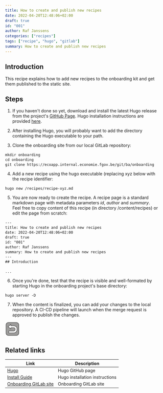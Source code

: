 ```yaml
---
title: How to create and publish new recipes
date: 2022-04-20T12:48:06+02:00
draft: true
id: "001"
author: Raf Janssens
categories: ["recipes"]
tags: ["recipe", "hugo", "gitlab"]
summary: How to create and publish new recipes
---
```

## Introduction

This recipe explains how to add new recipes to the onboarding kit and get them published to the static site.

## Steps

1. If you haven't done so yet, download and install the latest Hugo release from the project's [GitHub Page](https://github.com/gohugoio/hugo). Hugo installation instructions are provided [here](https://gohugo.io/getting-started/installing/). 

2. After installing Hugo, you will probably want to add the directory containing the Hugo executable to your path.

3. Clone the onboarding site from our local GitLab repository:

```
mkdir onboarding
cd onboarding
git clone https://ecoapp.internal.economie.fgov.be/git/ba/onboarding
```

4. Add a new recipe using the hugo executable (replacing xyz below with the recipe identifier:

```
hugo new /recipes/recipe-xyz.md
```

5. You are now ready to create the recipe. A recipe page is a standard markdown page with metadata parameters *id*, *author* and *summary*. Feel free to copy content of this recipe (in directory /content/recipes) or edit the page from scratch:

```
---
title: How to create and publish new recipes
date: 2022-04-20T12:48:06+02:00
draft: true
id: "001"
author: Raf Janssens
summary: How to create and publish new recipes
---
## Introduction

...
```

6. Once you're done, test that the recipe is visible and well-formated by starting Hugo in the onboarding project's base directory:

```
hugo server -D
```

7. When the content is finalized, you can add your changes to the local repository. A CI-CD pipeline will launch when the merge request is approved to publish the changes.

[![Recipes overview](/img/back.png)](/code/recipes)


## Related links

| Link | Description |
| ----------- | ----------- |
| [Hugo](https://github.com/gohugoio/hugo) | Hugo GitHub page |
| [Install Guide](https://gohugo.io/getting-started/installing/) | Hugo installation instructions |
| [Onboarding GitLab site](https://ecoapp.internal.economie.fgov.be/git/ba/onboarding/) | Onboarding GitLab site |
